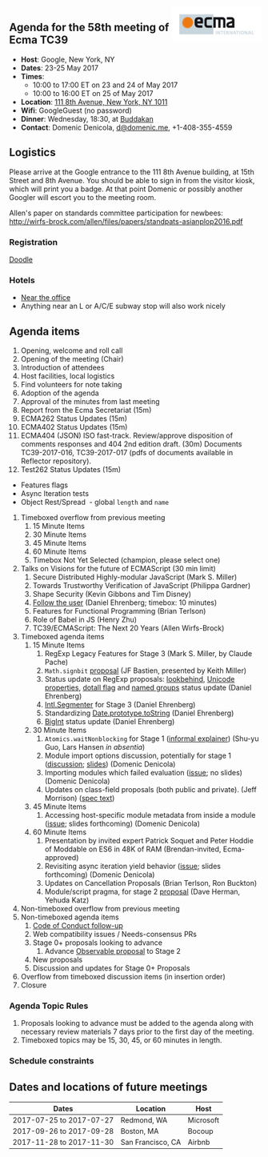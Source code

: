 <img src="../images/Ecma_RVB-003.jpg" align="right" height="70" alt="" />

## Agenda for the 58th meeting of Ecma TC39

- **Host**: Google, New York, NY
- **Dates**: 23-25 May 2017
- **Times**:
  - 10:00 to 17:00 ET on 23 and 24 of May 2017
  - 10:00 to 16:00 ET on 25 of May 2017
- **Location**: [111 8th Avenue, New York, NY 1011](https://www.google.com/maps/place/Google/@40.7408476,-74.0042816,17z/data=!3m1!4b1!4m8!3m7!1s0x89c259bef3466443:0x5d1b9629386cbabd!5m2!1s2017-05-22!2i3!8m2!3d40.7408436!4d-74.0020876)
- **Wifi**: GoogleGuest (no password)
- **Dinner**: Wednesday, 18:30, at [Buddakan](https://www.google.com/maps/place/Buddakan/@40.7422787,-74.0048194,15z/data=!4m2!3m1!1s0x0:0x4f1608274f5e6fe6?sa=X&ved=0ahUKEwjY7NSF2_fTAhXrsVQKHcLXCfAQ_BIIhAEwCg)
- **Contact**: Domenic Denicola, d@domenic.me, +1-408-355-4559

## Logistics

Please arrive at the Google entrance to the 111 8th Avenue building, at 15th Street and 8th Avenue. You should be able to sign in from the visitor kiosk, which will print you a badge. At that point Domenic or possibly another Googler will escort you to the meeting room.

Allen's paper on standards committee participation for newbees: http://wirfs-brock.com/allen/files/papers/standpats-asianplop2016.pdf

### Registration

[Doodle](https://ecma-international.doodle.com/poll/49ipft2mq2rxnfpe)

### Hotels

- [Near the office](https://www.google.com/maps/search/hotels+near+111+8th+Ave/@40.7393448,-74.003429,16z/data=!4m5!2m4!5m3!5m2!1s2017-05-22!2i3)
- Anything near an L or A/C/E subway stop will also work nicely

## Agenda items

1. Opening, welcome and roll call
  1. Opening of the meeting (Chair)
  1. Introduction of attendees
  1. Host facilities, local logistics
1. Find volunteers for note taking
1. Adoption of the agenda
1. Approval of the minutes from last meeting
1. Report from the Ecma Secretariat (15m)
1. ECMA262 Status Updates (15m)
1. ECMA402 Status Updates (15m)
1. ECMA404 (JSON) ISO fast-track. Review/approve disposition of comments responses and 404 2nd edition draft. (30m) Documents TC39-2017-016, TC39-2017-017 (pdfs of documents available in Reflector repository).
1. Test262 Status Updates (15m)
  - Features flags
  - Async Iteration tests
  - Object Rest/Spread
  - global `length` and `name`
1. Timeboxed overflow from previous meeting
   1. 15 Minute Items
   1. 30 Minute Items
   1. 45 Minute Items
   1. 60 Minute Items
   1. Timebox Not Yet Selected (champion, please select one)
1. Talks on Visions for the future of ECMAScript (30 min limit)
   1. Secure Distributed Highly-modular JavaScript (Mark S. Miller)
   1. Towards Trustworthy Verification of JavaScript (Philippa Gardner)
   1. Shape Security (Kevin Gibbons and Tim Disney)
   1. [Follow the user](https://docs.google.com/presentation/d/1jgHPsSqCP0aAYcyvYBRYw3db1jUm0pyu7Vj88DHUOGg/edit#slide=id.p) (Daniel Ehrenberg; timebox: 10 minutes)
   1. Features for Functional Programming (Brian Terlson)
   1. Role of Babel in JS (Henry Zhu)
   1. TC39/ECMAScript: The Next 20 Years (Allen Wirfs-Brock)
1. Timeboxed agenda items
   1. 15 Minute Items
      1. RegExp Legacy Features for Stage 3 (Mark S. Miller, by Claude Pache)
      1. `Math.signbit` [proposal](https://tc39.github.io/proposal-Math.signbit/Math.signbit.html) (JF Bastien, presented by Keith Miller)
      1. Status update on RegExp proposals: [lookbehind](https://github.com/tc39/proposal-regexp-lookbehind), [Unicode properties](https://github.com/tc39/proposal-regexp-unicode-property-escapes), [dotall flag](https://github.com/tc39/proposal-regexp-dotall-flag) and [named groups](https://github.com/tc39/proposal-regexp-named-groups) status update (Daniel Ehrenberg)
      1. [Intl.Segmenter](https://github.com/tc39/proposal-intl-segmenter) for Stage 3 (Daniel Ehrenberg)
      1. Standardizing [Date.prototype.toString](https://github.com/tc39/ecma262/pull/848) (Daniel Ehrenberg)
      1. [BigInt](https://github.com/tc39/proposal-bigint) status update (Daniel Ehrenberg)
   1. 30 Minute Items
      1. `Atomics.waitNonblocking` for Stage 1 ([informal explainer](https://github.com/lars-t-hansen/moz-sandbox/blob/master/sab/waitNonblocking.md)) (Shu-yu Guo, Lars Hansen _in absentia_)
      1. Module import options discussion, potentially for stage 1 ([discussion](https://discourse.wicg.io/t/specifying-nonce-or-integrity-when-importing-modules/1861/4); [slides](https://docs.google.com/presentation/d/1qfoLTniLUVJ5YNFrha7BaVumAnW0ZgcCfUU8UbyyuYY/edit?usp=sharing)) (Domenic Denicola)
      1. Importing modules which failed evaluation ([issue](https://github.com/tc39/ecma262/issues/862); no slides) (Domenic Denicola)
      1. Updates on class-field proposals (both public and private). (Jeff Morrison) ([spec text](https://littledan.github.io/proposal-class-fields/))
   1. 45 Minute Items
      1. Accessing host-specific module metadata from inside a module ([issue](https://github.com/whatwg/html/issues/1013); slides forthcoming) (Domenic Denicola)
   1. 60 Minute Items
      1. Presentation by invited expert Patrick Soquet and Peter Hoddie of Moddable on ES6 in 48K of RAM (Brendan-invited, Ecma-approved)
      1. Revisiting async iteration yield behavior ([issue](https://github.com/tc39/proposal-async-iteration/issues/93); slides forthcoming) (Domenic Denicola)
      1. Updates on Cancellation Proposals (Brian Terlson, Ron Buckton)
      1. Module/script pragma, for stage 2 [proposal](https://github.com/tc39/proposal-modules-pragma) (Dave Herman, Yehuda Katz)
1. Non-timeboxed overflow from previous meeting
1. Non-timeboxed agenda items
   1. [Code of Conduct follow-up](https://github.com/tc39/code-of-conduct-proposal)
   1. Web compatibility issues / Needs-consensus PRs
   1. Stage 0+ proposals looking to advance
      1. Advance [Observable proposal](https://github.com/tc39/proposal-observable) to Stage 2 
   1. New proposals
   1. Discussion and updates for Stage 0+ Proposals
1. Overflow from timeboxed discussion items (in insertion order)
1. Closure

### Agenda Topic Rules

1. Proposals looking to advance must be added to the agenda along with necessary review materials 7 days prior to the first day of the meeting.
1. Timeboxed topics may be 15, 30, 45, or 60 minutes in length.

### Schedule constraints

## Dates and locations of future meetings

| Dates                    | Location          | Host       |
|--------------------------|-------------------|------------|
| 2017-07-25 to 2017-07-27 | Redmond, WA       | Microsoft  |
| 2017-09-26 to 2017-09-28 | Boston, MA        | Bocoup     |
| 2017-11-28 to 2017-11-30 | San Francisco, CA | Airbnb     |
